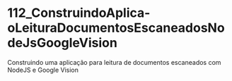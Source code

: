 # 112_ConstruindoAplica-oLeituraDocumentosEscaneadosNodeJsGoogleVision
Construindo uma aplicação para leitura de documentos escaneados com NodeJS e Google Vision
